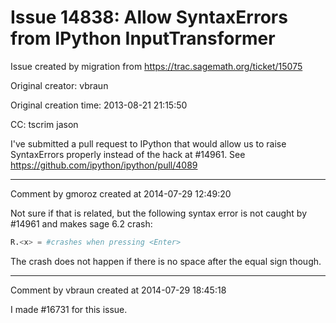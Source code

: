 # Issue 14838: Allow SyntaxErrors from IPython InputTransformer

Issue created by migration from https://trac.sagemath.org/ticket/15075

Original creator: vbraun

Original creation time: 2013-08-21 21:15:50

CC:  tscrim jason

I've submitted a pull request to IPython that would allow us to raise SyntaxErrors properly instead of the hack at #14961. See https://github.com/ipython/ipython/pull/4089



---

Comment by gmoroz created at 2014-07-29 12:49:20

Not sure if that is related, but the following syntax error is not caught by #14961 and makes sage 6.2 crash:


```python
R.<x> = #crashes when pressing <Enter>
```


The crash does not happen if there is no space after the equal sign though.


---

Comment by vbraun created at 2014-07-29 18:45:18

I made #16731 for this issue.
